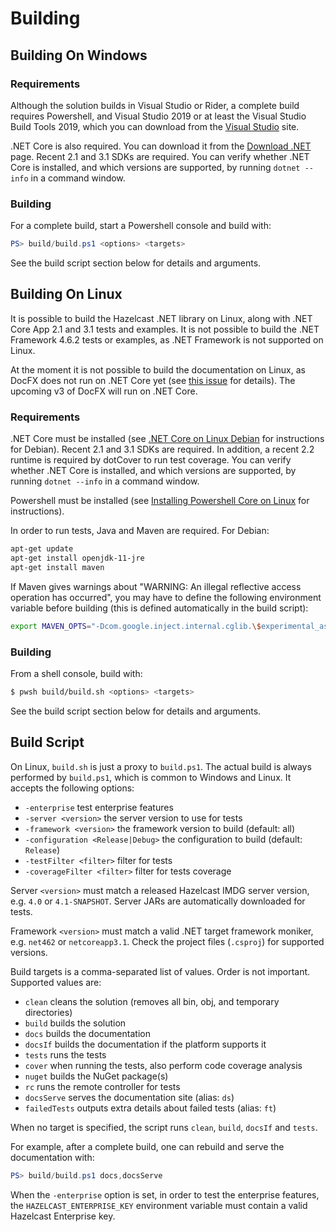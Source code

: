 # Building

## Building On Windows

### Requirements

Although the solution builds in Visual Studio or Rider, a complete build requires Powershell, and Visual Studio 2019 or at least the Visual Studio Build Tools 2019, which you can download from the [Visual Studio](https://visualstudio.microsoft.com/) site.

.NET Core is also required. You can download it from the [Download .NET](https://dotnet.microsoft.com/download) page. Recent 2.1 and 3.1 SDKs are required. You can verify whether .NET Core is installed, and which versions are supported, by running `dotnet --info` in a command window.

### Building

For a complete build, start a Powershell console and build with:

```powershell
PS> build/build.ps1 <options> <targets>
```

See the build script section below for details and arguments.

## Building On Linux

It is possible to build the Hazelcast .NET library on Linux, along with .NET Core App 2.1 and 3.1 tests and examples. It is not possible to build the .NET Framework 4.6.2 tests or examples, as .NET Framework is not supported on Linux.

At the moment it is not possible to build the documentation on Linux, as DocFX does not run on .NET Core yet (see [this issue](https://github.com/dotnet/docfx/issues/138) for details). The upcoming v3 of DocFX will run on .NET Core.

### Requirements

.NET Core must be installed (see [.NET Core on Linux Debian](https://docs.microsoft.com/en-us/dotnet/core/install/linux-debian) for instructions for Debian). Recent 2.1 and 3.1 SDKs are required. In addition, a recent 2.2 runtime is required by dotCover to run test coverage. You can verify whether .NET Core is installed, and which versions are supported, by running `dotnet --info` in a command window.

Powershell must be installed (see [Installing Powershell Core on Linux](https://docs.microsoft.com/en-us/powershell/scripting/install/installing-powershell-core-on-linux)
for instructions).

In order to run tests, Java and Maven are required. For Debian:

```sh
apt-get update
apt-get install openjdk-11-jre
apt-get install maven
```

If Maven gives warnings about "WARNING: An illegal reflective access operation has occurred", you may have to define the following environment variable before building (this is defined automatically in the build script):

```sh
export MAVEN_OPTS="-Dcom.google.inject.internal.cglib.\$experimental_asm7=true --add-opens java.base/java.lang=ALL-UNNAMED"
```

### Building

From a shell console, build with:

```sh
$ pwsh build/build.sh <options> <targets>
```

See the build script section below for details and arguments.

## Build Script

On Linux, `build.sh` is just a proxy to `build.ps1`. The actual build is always performed by `build.ps1`, which is common to Windows and Linux. It accepts the following options:

* `-enterprise` test enterprise features
* `-server <version>` the server version to use for tests
* `-framework <version>` the framework version to build (default: all)
* `-configuration <Release|Debug>` the configuration to build (default: `Release`)
* `-testFilter <filter>` filter for tests
* `-coverageFilter <filter>` filter for tests coverage

Server `<version>` must match a released Hazelcast IMDG server version, e.g. `4.0` or `4.1-SNAPSHOT`. Server JARs are automatically downloaded for tests.

Framework `<version>` must match a valid .NET target framework moniker, e.g. `net462` or `netcoreapp3.1`. Check the project files (`.csproj`) for supported versions.


Build targets is a comma-separated list of values. Order is not important. Supported values are:
* `clean` cleans the solution (removes all bin, obj, and temporary directories)
* `build` builds the solution
* `docs` builds the documentation
* `docsIf` builds the documentation if the platform supports it
* `tests` runs the tests
* `cover` when running the tests, also perform code coverage analysis
* `nuget` builds the NuGet package(s)
* `rc` runs the remote controller for tests
* `docsServe` serves the documentation site (alias: `ds`)
* `failedTests` outputs extra details about failed tests (alias: `ft`)

When no target is specified, the script runs `clean`, `build`, `docsIf` and `tests`.

For example, after a complete build, one can rebuild and serve the documentation with:

```powershell
PS> build/build.ps1 docs,docsServe
```

When the `-enterprise` option is set, in order to test the enterprise features, the `HAZELCAST_ENTERPRISE_KEY` environment variable must contain a valid Hazelcast Enterprise key.
